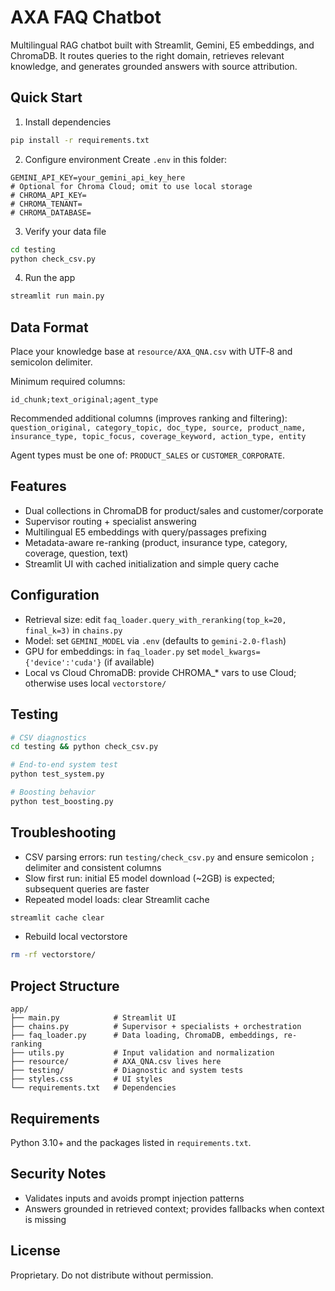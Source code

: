 # AXA FAQ Chatbot

Multilingual RAG chatbot built with Streamlit, Gemini, E5 embeddings, and ChromaDB. It routes queries to the right domain, retrieves relevant knowledge, and generates grounded answers with source attribution.

## Quick Start

1) Install dependencies
```bash
pip install -r requirements.txt
```

2) Configure environment
Create `.env` in this folder:
```env
GEMINI_API_KEY=your_gemini_api_key_here
# Optional for Chroma Cloud; omit to use local storage
# CHROMA_API_KEY=
# CHROMA_TENANT=
# CHROMA_DATABASE=
```

3) Verify your data file
```bash
cd testing
python check_csv.py
```

4) Run the app
```bash
streamlit run main.py
```

## Data Format
Place your knowledge base at `resource/AXA_QNA.csv` with UTF‑8 and semicolon delimiter.

Minimum required columns:
```csv
id_chunk;text_original;agent_type
```

Recommended additional columns (improves ranking and filtering):
`question_original, category_topic, doc_type, source, product_name, insurance_type, topic_focus, coverage_keyword, action_type, entity`

Agent types must be one of: `PRODUCT_SALES` or `CUSTOMER_CORPORATE`.

## Features
- Dual collections in ChromaDB for product/sales and customer/corporate
- Supervisor routing + specialist answering
- Multilingual E5 embeddings with query/passages prefixing
- Metadata-aware re-ranking (product, insurance type, category, coverage, question, text)
- Streamlit UI with cached initialization and simple query cache

## Configuration
- Retrieval size: edit `faq_loader.query_with_reranking(top_k=20, final_k=3)` in `chains.py`
- Model: set `GEMINI_MODEL` via `.env` (defaults to `gemini-2.0-flash`)
- GPU for embeddings: in `faq_loader.py` set `model_kwargs={'device':'cuda'}` (if available)
- Local vs Cloud ChromaDB: provide CHROMA_* vars to use Cloud; otherwise uses local `vectorstore/`

## Testing
```bash
# CSV diagnostics
cd testing && python check_csv.py

# End-to-end system test
python test_system.py

# Boosting behavior
python test_boosting.py
```

## Troubleshooting
- CSV parsing errors: run `testing/check_csv.py` and ensure semicolon `;` delimiter and consistent columns
- Slow first run: initial E5 model download (~2GB) is expected; subsequent queries are faster
- Repeated model loads: clear Streamlit cache
```bash
streamlit cache clear
```
- Rebuild local vectorstore
```bash
rm -rf vectorstore/
```

## Project Structure
```text
app/
├── main.py            # Streamlit UI
├── chains.py          # Supervisor + specialists + orchestration
├── faq_loader.py      # Data loading, ChromaDB, embeddings, re-ranking
├── utils.py           # Input validation and normalization
├── resource/          # AXA_QNA.csv lives here
├── testing/           # Diagnostic and system tests
├── styles.css         # UI styles
└── requirements.txt   # Dependencies
```

## Requirements
Python 3.10+ and the packages listed in `requirements.txt`.

## Security Notes
- Validates inputs and avoids prompt injection patterns
- Answers grounded in retrieved context; provides fallbacks when context is missing

## License
Proprietary. Do not distribute without permission.

